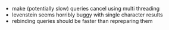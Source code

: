 + make (potentially slow) queries cancel using multi threading
+ levenstein seems horribly buggy with single character results
+ rebinding queries should be faster than repreparing them
